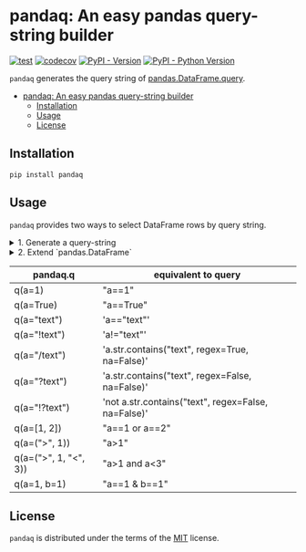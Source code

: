 # pandaq: An easy pandas query-string builder

[![test](https://github.com/eholic/pandaq/actions/workflows/test.yml/badge.svg)](https://github.com/eholic/pandaq/actions/workflows/test.yml)
[![codecov](https://codecov.io/gh/eholic/pandaq/graph/badge.svg?token=ZSTNMVJAAX)](https://codecov.io/gh/eholic/pandaq)
[![PyPI - Version](https://img.shields.io/pypi/v/pandaq.svg)](https://pypi.org/project/pandaq)
[![PyPI - Python Version](https://img.shields.io/pypi/pyversions/pandaq.svg)](https://pypi.org/project/pandaq)

`pandaq` generates the query string of [pandas.DataFrame.query](https://pandas.pydata.org/docs/reference/api/pandas.DataFrame.query.html).

- [pandaq: An easy pandas query-string builder](#pandaq-an-easy-pandas-query-string-builder)
  - [Installation](#installation)
  - [Usage](#usage)
  - [License](#license)

## Installation

```console
pip install pandaq
```

## Usage

`pandaq` provides two ways to select DataFrame rows by query string.

<details>
<summary>1. Generate a query-string</summary>
```python
from pandaq import Q
import pandas as pd
df = pd.read_csv('https://raw.githubusercontent.com/mwaskom/seaborn-data/master/titanic.csv')
df.query(Q().q(PassengerId=1))
```
</details>

<details>
<summary>2. Extend `pandas.DataFrame` </summary>
```python
import pandaq.patch
import pandas as pd
df = pd.read_csv('https://raw.githubusercontent.com/mwaskom/seaborn-data/master/titanic.csv')
df.q(PassengerId=1)
```
</details>

| pandaq.q              | equivalent to query                                 |
| --------------------- | --------------------------------------------------- |
| q(a=1)                | "a==1"                                              |
| q(a=True)             | "a==True"                                           |
| q(a="text")           | 'a=="text"'                                         |
| q(a="!text")          | 'a!="text"'                                         |
| q(a="/text")          | 'a.str.contains("text", regex=True, na=False)'      |
| q(a="?text")          | 'a.str.contains("text", regex=False, na=False)'     |
| q(a="!?text")         | 'not a.str.contains("text", regex=False, na=False)' |
| q(a=[1, 2])           | "a==1 or a==2"                                      |
| q(a=(">", 1))         | "a>1"                                               |
| q(a=(">", 1, "<", 3)) | "a>1 and a<3"                                       |
| q(a=1, b=1)           | "a==1 & b==1"                                       |

## License

`pandaq` is distributed under the terms of the [MIT](https://spdx.org/licenses/MIT.html) license.

